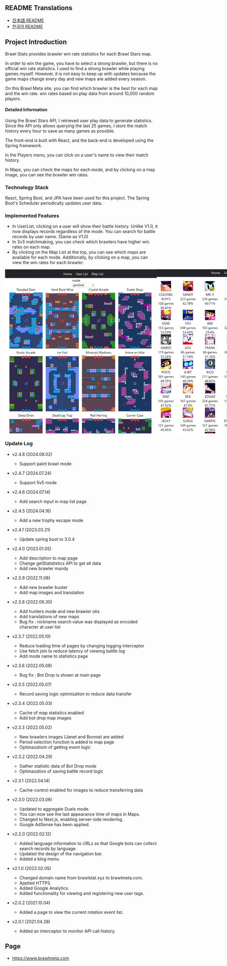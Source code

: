 <!-- @format -->

## README Translations

- [日本語 README](README-JA.md)
- [한국어 README](README-KO.md)

## Project Introduction

Brawl Stats provides brawler win rate statistics for each Brawl Stars map.

In order to win the game, you have to select a strong brawler, but there is no official win rate statistics.
I used to find a strong brawler while playing games myself.
However, it is not easy to keep up with updates because the game maps change every day and new maps are added every season.

On this Brawl Meta site, you can find which brawler is the best for each map and the win rate.
win rates based on play data from around 10,000 random players.

#### Detailed Information

Using the Brawl Stars API, I retrieved user play data to generate statistics. Since the API only allows querying the last 25 games, I store the match history every hour to save as many games as possible.

The front-end is built with React, and the back-end is developed using the Spring framework.

In the Players menu, you can click on a user's name to view their match history.

In Maps, you can check the maps for each mode, and by clicking on a map image, you can see the brawler win rates.

### Technology Stack

React, Spring Boot, and JPA have been used for this project.
The Spring Boot's Scheduler periodically updates user data.

### Implemented Features

- In UserList, clicking on a user will show their battle history. Unlike V1.0, it now displays records regardless of the mode.
  You can search for battle records by user name. (Same as V1.0)
- In 3v3 matchmaking, you can check which brawlers have higher win rates on each map.
- By clicking on the Map List at the top, you can see which maps are available for each mode. Additionally, by clicking on a map, you can view the win rates for each brawler.

<div style="display:flex">
<img src="./readmeImage/mapListCapture.PNG" width ="500px">
<img src="./readmeImage/mapCapture.PNG" width ="500px">
</div>

### Update Log
- v2.4.8 (2024.08.02)
  - Support paint brawl mode 
- v2.4.7 (2024.07.24)
  - Support 5v5 mode
- v2.4.6 (2024.07.14)
  - Add search input in map list page
- v2.4.5 (2024.04.16)
  - Add a new trophy escape mode
- v2.4.1 (2023.03.21)
  - Update spring boot to 3.0.4
- v2.4.0 (2023.01.05)
  - Add description to map page
  - Change getStatstistics API to get all data
  - Add new brawler mandy
- v2.3.9 (2022.11.08)
  - Add new brawler buster
  - Add map images and translation
- v2.3.8 (2022.06.30)
  - Add hunters mode and new brawler otis
  - Add translations of new maps
  - Bug fix : nickname search value was displayed as encoded character at user list
- v2.3.7 (2022.05.10)

  - Reduce loading time of pages by changing logging interceptor
  - Use fetch join to reduce latency of viewing battle log
  - Add mode name to statistics page

- v2.3.6 (2022.05.08)

  - Bug fix : Bot Drop is shown at main page

- v2.3.5 (2022.05.07)

  - Record saving logic optimization to reduce data transfer

- v2.3.4 (2022.05.03)

  - Cache of map statistics enabled
  - Add bot drop map images

- v2.3.3 (2022.05.02)

  - New brawlers images (Janet and Bonnie) are added
  - Period selection function is added to map page
  - Optimazatioin of getting event logic

- v2.3.2 (2022.04.29)

  - Gather statistic data of Bot Drop mode
  - Optimazation of saving battle record logic

- v2.3.1 (2022.04.14)

  - Cache-control enabled for images to reduce transferring data

- v2.3.0 (2022.03.06)
  - Updated to aggregate Duels mode.
  - You can now see the last appearance time of maps in Maps.
  - Changed to Next.js, enabling server-side rendering.
  - Google AdSense has been applied.
- v2.2.0 (2022.02.12)
  - Added language information to URLs so that Google bots can collect search records by language.
  - Updated the design of the navigation bar.
  - Added a blog menu.
- v2.1.0 (2022.02.05)
  - Changed domain name from brawlstat.xyz to brawlmeta.com.
  - Applied HTTPS.
  - Added Google Analytics.
  - Added functionality for viewing and registering new user tags.
- v2.0.2 (2021.10.04)
  - Added a page to view the current rotation event list.
- v2.0.1 (2021.04.28)
  - Added an interceptor to monitor API call history.

## Page

- https://www.brawlmeta.com
